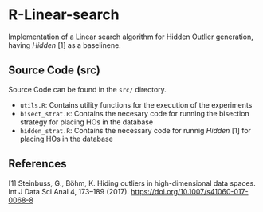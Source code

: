 # R-Linear-search
Implementation of a Linear search algorithm for Hidden Outlier generation, having _Hidden_ [1] as a baselinene.

## Source Code (src)

Source Code can be found in the `src/` directory. 
  - `utils.R`: Contains utility functions for the execution of the experiments
  - `bisect_strat.R`: Contains the necesary code for running the bisection strategy for placing HOs in the database
  - `hidden_strat.R`: Contains the necessary code for runnig  _Hidden_ [1] for placing HOs in the database
  
## References

[1] Steinbuss, G., Böhm, K. Hiding outliers in high-dimensional data spaces. Int J Data Sci Anal 4, 173–189 (2017). https://doi.org/10.1007/s41060-017-0068-8
